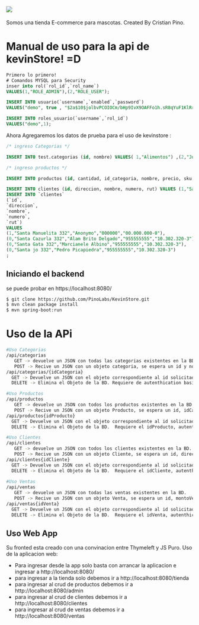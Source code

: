 # <img src="https://i.ibb.co/L50mxLB/logo.png">
Somos una tienda E-commerce para mascotas.
Created By Cristian Pino.

# Manual de uso para la api de kevinStore! =D 
```sql
Primero lo primero!
# Comandos MYSQL para Security
inser into rol(`rol_id`,`rol_name`)
VALUES(1,"ROLE_ADMIN"),(2,"ROLE_USER");

INSERT INTO usuario(`username`,`enabled`,`password`)
VALUES("demo", true , "$2a$10$jolbvPCOIOCm/bHp9IvX9OAFFo1h.sR8qYuF1KlRrFRAslOA4NfjS");

INSERT INTO roles_usuario(`username`,`rol_id`)
VALUES("demo",1);
```

Ahora Agregaremos los datos de prueba para el uso de kevinstore :

```sql
/* ingreso Categorias */

INSERT INTO test.categorias (id, nombre) VALUES( 1,"Alimentos") ,(2,"Jugetes"), (3,"Accesorios"), (4,"Salud");

/* ingreso productos */

INSERT INTO productos (id, cantidad, id_categoria, nombre, precio, sku, stock, total) VALUES (1,0,1,"Comida 25KG SuperEconomy Plus","5.990","ASL3002585",100,"0"), (2,0,1,"Comida 25KG SuperPLus Plus","5.990","ASL3002586",100,"0"), (3,0,1,"Comida 25KG SuperAction Plus","5.990","ASL3002587",100,"0"), (4,0,2,"Rascador Grande De Accion Plus","25.990","ASL3002588",100,"0"), (5,0,4,"Pipeta Anti Pulgas y otros Plus","5.990","ASL3002589",100,"0"), (6,0,3,"Collar Respeto Maximo gatito plus","12.990","ASL30025810",100,"0");

INSERT INTO clientes (id, direccion, nombre, numero, rut) VALUES (1,"Santa Manuelita 332","Anonymo","000000","00.000.000-0"), (0,"Santa Cazurla 332","Alam Brito Delgado","955555555","10.302.320-3"), (0,"Santa Gata 332","Marcianele Albino","955555555","10.302.320-3"), (0,"Santa jo 332","Pedro Picapiedra","955555555","10.302.320-3") ;
INSERT INTO `clientes`
(`id`,
`direccion`,
`nombre`,
`numero`,
`rut`)
VALUES
(1,"Santa Manuelita 332","Anonymo","000000","00.000.000-0"),
(0,"Santa Cazurla 332","Alam Brito Delgado","955555555","10.302.320-3"),
(0,"Santa Gata 332","Marcianele Albino","955555555","10.302.320-3"),
(0,"Santa jo 332","Pedro Picapiedra","955555555","10.302.320-3")
;
```

## Iniciando el backend
  se puede probar en https://localhost:8080/
```bash
$ git clone https://github.com/PinoLabs/KevinStore.git
$ mvn clean package install
$ mvn spring-boot:run
```
# Uso de la APi
  ```bash
  #Uso Categorias
 /api/categorias
     GET -> devuelve un JSON con todas las categorias existentes en la BD.
     POST -> Recive un JSON con un objeto categoria, se espera un id y nombre. Requiere de autenthication basic en su header y no-cors para la version en linea
 /api/categorias/{idCategoria}
    GET -> Devuelve un JSON con el objeto correspondiente al id solicitado. Requiere el idCategoria, autenthication basic en su header y no-cors para la version en linea.
    DELETE -> Elimina el Objeto de la BD. Requiere de autenthication basic en su header y no-cors para la version en linea.
  
  #Uso Productos
 /api/productos
     GET -> devuelve un JSON con todos los productos existentes en la BD.
     POST -> Recive un JSON con un objeto Producto, se espera un id, idCategoria, nombre, precio, sku, stock. Requiere de autenthication basic en su header y no-cors para la version en linea
 /api/productos{idProducto}
    GET -> Devuelve un JSON con el objeto correspondiente al id solicitado. Requiere el idProducto, autenthication basic en su header y no-cors para la version en linea.
    DELETE -> Elimina el Objeto de la BD.  Requiere el idProducto, autenthication basic en su header y no-cors para la version en linea.
  
  #Uso Clientes
  /api/clientes
     GET -> devuelve un JSON con todos los clientes existentes en la BD.
     POST -> Recive un JSON con un objeto Cliente, se espera un id, direccion, nombre, numero, rut Requiere de autenthication basic en su header y no-cors para la version en linea
 /api/clientes{idCliente}
    GET -> Devuelve un JSON con el objeto correspondiente al id solicitado. Requiere el idCliente, autenthication basic en su header y no-cors para la version en linea.
    DELETE -> Elimina el Objeto de la BD.  Requiere el idCliente, autenthication basic en su header y no-cors para la version en linea.
    
  #Uso Ventas
  /api/ventas
     GET -> devuelve un JSON con todas las ventas existentes en la BD.
     POST -> Recive un JSON con un objeto Venta, se espera un id, montoVenta, idCliente, lista de productos. Requiere de autenthication basic en su header y no-cors para la version en linea
 /api/ventas{idVenta}
    GET -> Devuelve un JSON con el objeto correspondiente al id solicitado. Requiere el idVenta, autenthication basic en su header y no-cors para la version en linea.
    DELETE -> Elimina el Objeto de la BD.  Requiere el idVenta, autenthication basic en su header y no-cors para la version en linea.
  
```

## Uso Web App
Su fronted esta creado con una convinacion entre Thymeleft y JS Puro.
Uso de la aplicacion web:
- Para ingresar desde la app solo basta con arrancar la aplicacion e ingresar a http://localhost:8080/
- para ingresar a la tienda solo debemos ir a http://localhost:8080/tienda
- para ingresar al crud de productos debemos ir a http://localhost:8080/admin
- para ingresar al crud de clientes debemos ir a http://localhost:8080/clientes
- para ingresar al crud de ventas debemos ir a http://localhost:8080/ventas
